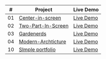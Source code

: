 <table>
  <thead>
    <tr>
      <th>#</th>
      <th>Project</th>
      <th>Live Demo</th>
    </tr>
  </thead>
  <tbody>
    <tr>
      <td>01</td>
      <td>
        <a href="https://github.com/debbrotokumark/Center-in-screen/">Center-in-screen</a>
      </td>
      <td>
        <a href="https://debbrotokumark.github.io/Center-in-screen/">Live Demo</a>
      </td>
    </tr>
    <tr>
      <td>02</td>
      <td>
        <a href="https://github.com/debbrotokumark/Two-Part-In-Screen-CSS-Projects">Two-Part-In-Screen</a>
      </td>
      <td>
        <a href="https://debbrotokumark.github.io/Two-Part-In-Screen-CSS-Projects/">Live Demo</a>
      </td>
    </tr>
    <tr>
      <td>03</td>
      <td>
        <a href="https://github.com/debbrotokumark/Gardenerds-CSS-Project">Gardenerds</a>
      </td>
      <td>
        <a href="https://debbrotokumark.github.io/Gardenerds-CSS-Project/">Live Demo</a>
      </td>
    </tr> 
     <tr>
      <td>04</td>
      <td>
        <a href="https://github.com/debbrotokumark/Modern-Archticture-CSS-Project">Modern-Archticture</a>
      </td>
      <td>
        <a href="https://debbrotokumark.github.io/Modern-Archticture-CSS-Project/">Live Demo</a>
      </td>
    </tr>
    <tr>
      <td>10</td>
      <td>
        <a href="https://github.com/debbrotokumark/SImpleportfolio">SImple portfolio</a>
      </td>
      <td>
        <a href="https://debbrotokumark.github.io/SImpleportfolio/">Live Demo</a>
      </td>
    </tr>



  </tbody>
</table>
